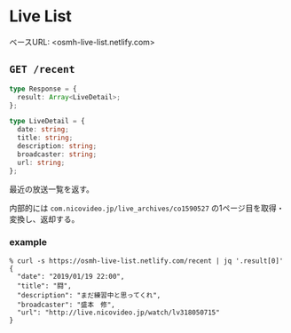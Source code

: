 # Live List

ベースURL: <osmh-live-list.netlify.com>

## `GET /recent`

```ts
type Response = {
  result: Array<LiveDetail>;
};

type LiveDetail = {
  date: string;
  title: string;
  description: string;
  broadcaster: string;
  url: string;
};
```

最近の放送一覧を返す。

内部的には `com.nicovideo.jp/live_archives/co1590527` の1ページ目を取得・変換し、返却する。

### example

```console
% curl -s https://osmh-live-list.netlify.com/recent | jq '.result[0]'
{
  "date": "2019/01/19 22:00",
  "title": "闘",
  "description": "まだ練習中と思ってくれ",
  "broadcaster": "盛本　修",
  "url": "http://live.nicovideo.jp/watch/lv318050715"
}
```
